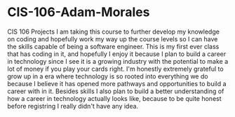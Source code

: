 # CIS-106-Adam-Morales
CIS 106 Projects
I am taking this course to further develop my knowledge on coding and hopefully work my way up the course levels so I can have the skills capable of being a software engineer. This is my first ever class that has coding in it, and hopefully I enjoy it because I plan to build a career in technology since I see it is a growing industry with the potential to make a lot of money if you play your cards right. I'm honestly extremely grateful to grow up in a era where technology is so rooted into everything we do because I believe it has opened more pathways and opportunities to build a career with in it. Besides skills I also plan to build a better understanding of how a career in technology actually looks like, because to be quite honest before registring I really didn't have any idea.
